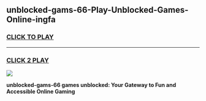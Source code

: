 
## unblocked-gams-66-Play-Unblocked-Games-Online-ingfa
<h3>
<a href="https://premium76.site?title=unblocked-gams-66&ref=25A">CLICK TO PLAY</a></h3>
<hr>

<h3>
<a href="https://premium76.site?title=unblocked-gams-66&ref=25A">CLICK 2 PLAY</a>
  
</h3>

<a href="https://premium76.site?title=unblocked-gams-66&ref=25A"><img src="https://clearcache.store/games.png"></a>


**unblocked-gams-66 games unblocked: Your Gateway to Fun and Accessible Online Gaming**

